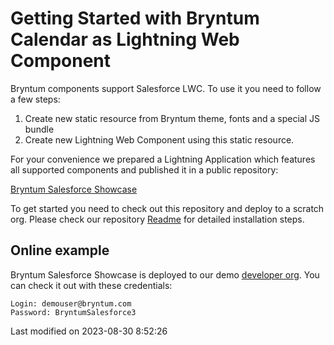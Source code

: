 # Getting Started with Bryntum Calendar as Lightning Web Component

Bryntum components support Salesforce LWC. To use it you need to follow a few steps:
1. Create new static resource from Bryntum theme, fonts and a special JS bundle
2. Create new Lightning Web Component using this static resource.

For your convenience we prepared a Lightning Application which features all supported
components and published it in a public repository:

[Bryntum Salesforce Showcase](https://github.com/bryntum/bryntum-salesforce-showcase#bryntum-salesforce-showcase)

To get started you need to check out this repository and deploy to a scratch org. Please
check our repository [Readme](https://github.com/bryntum/bryntum-salesforce-showcase#bryntum-salesforce-showcase)
for detailed installation steps.

## Online example

Bryntum Salesforce Showcase is deployed to our demo [developer org](https://bryntum-dev-ed.develop.lightning.force.com/lightning/n/BryntumCalendar).
You can check it out with these credentials:

    Login: demouser@bryntum.com
    Password: BryntumSalesforce3


<p class="last-modified">Last modified on 2023-08-30 8:52:26</p>